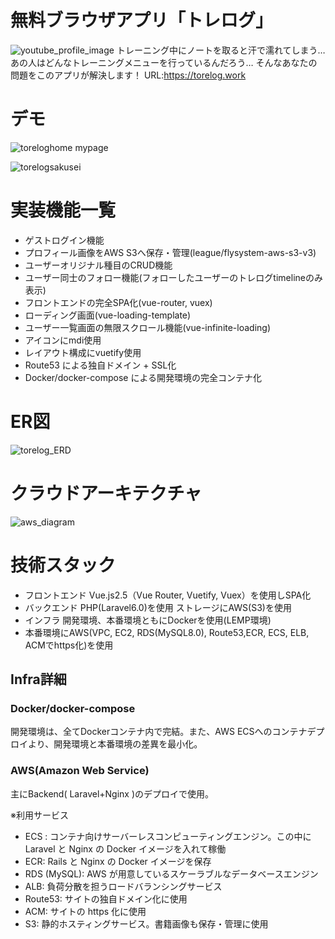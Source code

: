 # 無料ブラウザアプリ「トレログ」
![youtube_profile_image](https://user-images.githubusercontent.com/73113050/116174311-1ca5a100-a749-11eb-9bec-66e64fdee4b3.png)
トレーニング中にノートを取ると汗で濡れてしまう…
あの人はどんなトレーニングメニューを行っているんだろう…
そんなあなたの問題をこのアプリが解決します！
URL:https://torelog.work

# デモ
![toreloghome mypage](https://user-images.githubusercontent.com/73113050/116174410-4f4f9980-a749-11eb-9b1c-7654802da62b.gif)

![torelogsakusei](https://user-images.githubusercontent.com/73113050/116174451-61c9d300-a749-11eb-9ff9-52bcbd8b90bd.gif)

# 実装機能一覧
* ゲストログイン機能
* プロフィール画像をAWS S3へ保存・管理(league/flysystem-aws-s3-v3)
* ユーザーオリジナル種目のCRUD機能
* ユーザー同士のフォロー機能(フォローしたユーザーのトレログtimelineのみ表示)
* フロントエンドの完全SPA化(vue-router, vuex)
* ローディング画面(vue-loading-template)
* ユーザー一覧画面の無限スクロール機能(vue-infinite-loading)
* アイコンにmdi使用
* レイアウト構成にvuetify使用
* Route53 による独自ドメイン + SSL化
* Docker/docker-compose による開発環境の完全コンテナ化

# ER図
![torelog_ERD](https://user-images.githubusercontent.com/73113050/116173986-84a7b780-a748-11eb-974a-1fbe7b1305b6.png)

# クラウドアーキテクチャ
![aws_diagram](https://user-images.githubusercontent.com/73113050/116174257-0697e080-a749-11eb-812c-3c95fbe1e49c.png)

# 技術スタック
* フロントエンド Vue.js2.5（Vue Router, Vuetify, Vuex）を使用しSPA化
* バックエンド PHP(Laravel6.0)を使用 ストレージにAWS(S3)を使用
* インフラ 開発環境、本番環境ともにDockerを使用(LEMP環境)
* 本番環境にAWS(VPC, EC2, RDS(MySQL8.0), Route53,ECR, ECS, ELB, ACMでhttps化)を使用
## Infra詳細
### Docker/docker-compose
開発環境は、全てDockerコンテナ内で完結。また、AWS ECSへのコンテナデプロイより、開発環境と本番環境の差異を最小化。

### AWS(Amazon Web Service)
主にBackend( Laravel+Nginx )のデプロイで使用。

※利用サービス

* ECS : コンテナ向けサーバーレスコンピューティングエンジン。この中に Laravel と Nginx の Docker イメージを入れて稼働
* ECR: Rails と Nginx の Docker イメージを保存
* RDS (MySQL): AWS が用意しているスケーラブルなデータベースエンジン
* ALB: 負荷分散を担うロードバランシングサービス
* Route53: サイトの独自ドメイン化に使用
* ACM: サイトの https 化に使用
* S3: 静的ホスティングサービス。書籍画像も保存・管理に使用
